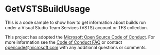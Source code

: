 # GetVSTSBuildUsage
This is a code sample to show how to get information about builds  run under a Visual Studio Team Services (VSTS) account or TFS collection.

This project has adopted the [Microsoft Open Source Code of Conduct](https://opensource.microsoft.com/codeofconduct/). For more information see the [Code of Conduct FAQ](https://opensource.microsoft.com/codeofconduct/faq/) or contact [opencode@microsoft.com](mailto:opencode@microsoft.com) with any additional questions or comments.
